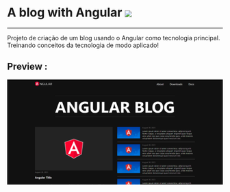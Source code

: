 # A blog with Angular <img align="center" src="https://skillicons.dev/icons?i=angular" />

<hr>

Projeto de criação de um blog usando o Angular como tecnologia principal. Treinando conceitos da tecnologia de modo aplicado!

## Preview :

<img src="./assets/images/preview.png">
